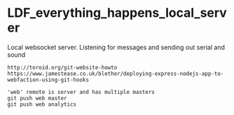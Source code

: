 
# LDF_everything_happens_local_server
Local websocket server. Listening for messages and sending out serial and sound

```
http://toroid.org/git-website-howto
https://www.jamestease.co.uk/blether/deploying-express-nodejs-app-to-webfaction-using-git-hooks

'web' remote is server and has multiple masters
git push web master
git push web analytics
```
